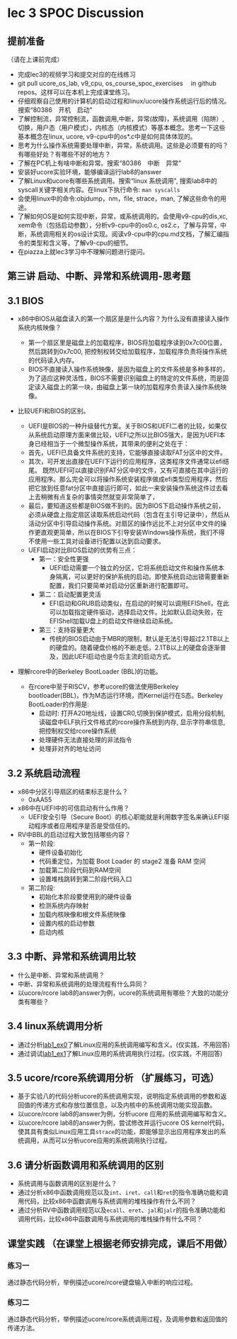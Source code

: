 # lec 3 SPOC Discussion

## **提前准备**
（请在上课前完成）


 - 完成lec3的视频学习和提交对应的在线练习
 - git pull ucore_os_lab, v9_cpu, os_course_spoc_exercises  　in github repos。这样可以在本机上完成课堂练习。
 - 仔细观察自己使用的计算机的启动过程和linux/ucore操作系统运行后的情况。搜索“80386　开机　启动”
 - 了解控制流，异常控制流，函数调用,中断，异常(故障)，系统调用（陷阱）,切换，用户态（用户模式），内核态（内核模式）等基本概念。思考一下这些基本概念在linux, ucore, v9-cpu中的os*.c中是如何具体体现的。
 - 思考为什么操作系统需要处理中断，异常，系统调用。这些是必须要有的吗？有哪些好处？有哪些不好的地方？
 - 了解在PC机上有啥中断和异常。搜索“80386　中断　异常”
 - 安装好ucore实验环境，能够编译运行lab8的answer
 - 了解Linux和ucore有哪些系统调用。搜索“linux 系统调用", 搜索lab8中的syscall关键字相关内容。在linux下执行命令: ```man syscalls```
 - 会使用linux中的命令:objdump，nm，file, strace，man, 了解这些命令的用途。
 - 了解如何OS是如何实现中断，异常，或系统调用的。会使用v9-cpu的dis,xc, xem命令（包括启动参数），分析v9-cpu中的os0.c, os2.c，了解与异常，中断，系统调用相关的os设计实现。阅读v9-cpu中的cpu.md文档，了解汇编指令的类型和含义等，了解v9-cpu的细节。
 - 在piazza上就lec3学习中不理解问题进行提问。

## 第三讲 启动、中断、异常和系统调用-思考题

## 3.1 BIOS
-  x86中BIOS从磁盘读入的第一个扇区是是什么内容？为什么没有直接读入操作系统内核映像？
    * 第一个扇区里是磁盘上的加载程序，BIOS将加载程序读到0x7c00位置，然后跳转到0x7c00, 把控制权转交给加载程序，加载程序负责将操作系统的代码读入内存。
    * BIOS不直接读入操作系统映像，是因为磁盘上的文件系统是多种多样的，为了适应这种灵活性，BIOS不需要识别磁盘上的特定的文件系统，而是固定读入磁盘上的第一块，由磁盘上第一块的加载程序负责读入操作系统映像。
- 比较UEFI和BIOS的区别。
    * UEFI是BIOS的一种升级替代方案。关于BIOS和UEFI二者的比较，如果仅从系统启动原理方面来做比较，UEFI之所以比BIOS强大，是因为UEFI本身已经相当于一个微型操作系统，其带来的便利之处在于：
    * 首先，UEFI已具备文件系统的支持，它能够直接读取FAT分区中的文件。
    * 其次，可开发出直接在UEFI下运行的应用程序，这类程序文件通常以efi结尾。 既然UEFI可以直接识别FAT分区中的文件，又有可直接在其中运行的应用程序。那么完全可以将操作系统安装程序做成efi类型应用程序，然后把它放到任意fat分区中直接运行即可，如此一来安装操作系统这件过去看上去稍微有点复杂的事情突然就变非常简单了，
    * 最后，要知道这些都是BIOS做不到的。因为BIOS下启动操作系统之前，必须从硬盘上指定扇区读取系统启动代码（包含在主引导记录中），然后从活动分区中引导启动操作系统。对扇区的操作远比不上对分区中文件的操作更直观更简单，所以在BIOS下引导安装Windows操作系统，我们不得不使用一些工具对设备进行配置以达到启动要求。
    * UEFI启动对比BIOS启动的优势有三点：
        * 第一：安全性更强
           * UEFI启动需要一个独立的分区，它将系统启动文件和操作系统本身隔离，可以更好的保护系统的启动。即使系统启动出错需要重新配置，我们只要简单对启动分区重新进行配置即可。
        * 第二：启动配置更灵活
           * EFI启动和GRUB启动类似，在启动的时候可以调用EFIShell，在此可以加载指定硬件驱动，选择启动文件。比如默认启动失败，在EFIShell加载U盘上的启动文件继续启动系统。
        * 第三：支持容量更大
           * 传统的BIOS启动由于MBR的限制，默认是无法引导超过2.1TB以上的硬盘的。随着硬盘价格的不断走低，2.1TB以上的硬盘会逐渐普及，因此UEFI启动也是今后主流的启动方式。

- 理解rcore中的Berkeley BootLoader (BBL)的功能。
    * 在rcore中至于RISCV，参考ucore的做法使用Berkeley bootloader(BBL)，作为M态运行环境，而Kernel运行在S态。Berkeley BootLoader的作用是:
        * 启动时: 打开A20地址线，设置CR0,切换到保护模式，启用分段机制, 读磁盘中ELF执行文件格式的rcore操作系统到内存, 显示字符串信息, 把控制权交给rcore操作系统
        * 处理硬件无法直接处理的非法指令
        * 处理非对齐的地址访问

## 3.2 系统启动流程

- x86中分区引导扇区的结束标志是什么？
    * 0xAA55
- x86中在UEFI中的可信启动有什么作用？
    * UEFI安全引导（Secure Boot）的核心职能就是利用数字签名来确认EFI驱动程序或者应用程序是否是受信任的。
- RV中BBL的启动过程大致包括哪些内容？
    * 第一阶段:
        * 硬件设备初始化
        * 代码重定位，为加载 Boot Loader 的 stage2 准备 RAM 空间
        * 加载第二阶段代码到RAM空间
        * 设置堆栈跳转到第二阶段代码入口
    * 第二阶段:
        * 初始化本阶段要使用到的硬件设备
        * 检测系统内存映射
        * 加载内核映像和根文件系统映像
        * 设置内核的启动参数
        * 启动内核

## 3.3 中断、异常和系统调用比较
- 什么是中断、异常和系统调用？
-  中断、异常和系统调用的处理流程有什么异同？
- 以ucore/rcore lab8的answer为例，ucore的系统调用有哪些？大致的功能分类有哪些？

## 3.4 linux系统调用分析
- 通过分析[lab1_ex0](https://github.com/chyyuu/ucore_lab/blob/master/related_info/lab1/lab1-ex0.md)了解Linux应用的系统调用编写和含义。(仅实践，不用回答)
- 通过调试[lab1_ex1](https://github.com/chyyuu/ucore_lab/blob/master/related_info/lab1/lab1-ex1.md)了解Linux应用的系统调用执行过程。(仅实践，不用回答)


## 3.5 ucore/rcore系统调用分析 （扩展练习，可选）
-  基于实验八的代码分析ucore的系统调用实现，说明指定系统调用的参数和返回值的传递方式和存放位置信息，以及内核中的系统调用功能实现函数。
- 以ucore/rcore lab8的answer为例，分析ucore 应用的系统调用编写和含义。
- 以ucore/rcore lab8的answer为例，尝试修改并运行ucore OS kernel代码，使其具有类似Linux应用工具`strace`的功能，即能够显示出应用程序发出的系统调用，从而可以分析ucore应用的系统调用执行过程。

 
## 3.6 请分析函数调用和系统调用的区别
- 系统调用与函数调用的区别是什么？
- 通过分析x86中函数调用规范以及`int`、`iret`、`call`和`ret`的指令准确功能和调用代码，比较x86中函数调用与系统调用的堆栈操作有什么不同？
- 通过分析RV中函数调用规范以及`ecall`、`eret`、`jal`和`jalr`的指令准确功能和调用代码，比较x86中函数调用与系统调用的堆栈操作有什么不同？


## 课堂实践 （在课堂上根据老师安排完成，课后不用做）
### 练习一
通过静态代码分析，举例描述ucore/rcore键盘输入中断的响应过程。

### 练习二
通过静态代码分析，举例描述ucore/rcore系统调用过程，及调用参数和返回值的传递方法。
